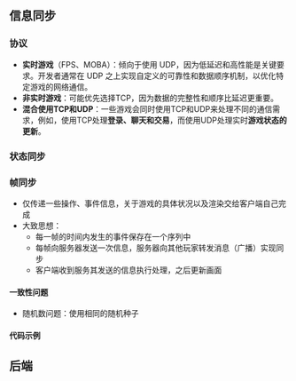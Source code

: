 ## 信息同步
### 协议
- **实时游戏**（FPS、MOBA）：倾向于使用 UDP，因为低延迟和高性能是关键要求。开发者通常在 UDP 之上实现自定义的可靠性和数据顺序机制，以优化特定游戏的网络通信。
- **非实时游戏**：可能优先选择TCP，因为数据的完整性和顺序比延迟更重要。
- **混合使用TCP和UDP**：一些游戏会同时使用TCP和UDP来处理不同的通信需求，例如，使用TCP处理**登录、聊天和交易**，而使用UDP处理实时**游戏状态的更新**。
### 状态同步

### 帧同步

- 仅传递一些操作、事件信息，关于游戏的具体状况以及渲染交给客户端自己完成
- 大致思想：
  - 每一帧的时间内发生的事件保存在一个序列中
  - 每帧向服务器发送一次信息，服务器向其他玩家转发消息（广播）实现同步
  - 客户端收到服务其发送的信息执行处理，之后更新画面

#### 一致性问题

- 随机数问题：使用相同的随机种子

#### 代码示例

## 后端

